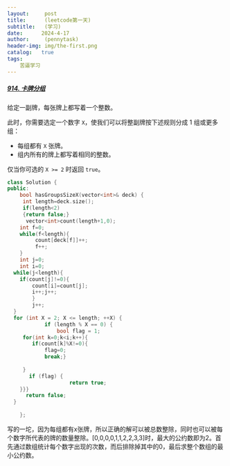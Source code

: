 ```yaml
---
layout:     post
title:      (leetcode第一天)
subtitle:   (学习)
date:      2024-4-17
author:     (pennytask)
header-img: img/the-first.png
catalog:   true
tags:
    苦逼学习
---
```

##### [914. 卡牌分组](https://leetcode.cn/problems/x-of-a-kind-in-a-deck-of-cards/)

给定一副牌，每张牌上都写着一个整数。

此时，你需要选定一个数字 `X`，使我们可以将整副牌按下述规则分成 1 组或更多组：

- 每组都有 `X` 张牌。
- 组内所有的牌上都写着相同的整数。

仅当你可选的 `X >= 2` 时返回 `true`。

```c++
class Solution {
public:
    bool hasGroupsSizeX(vector<int>& deck) {
     int length=deck.size();
     if(length<2)
     {return false;}
      vector<int>count(length+1,0);
    int f=0;
    while(f<length){
         count[deck[f]]++;
         f++;
    }
    int j=0;
    int i=0;
  while(j<length){
    if(count[j]!=0){
        count[i]=count[j];
        i++;j++;
        }
        j++;
  }    
  for (int X = 2; X <= length; ++X) {
            if (length % X == 0) {
                bool flag = 1;
     for(int k=0;k<i;k++){
        if(count[k]%X!=0){
            flag=0;
            break;}
          
     }
       if (flag) {
                    return true;
    }}}
      return false;
  }
      
    };
```

  写的一坨，因为每组都有x张牌，所以正确的解可以被总数整除，同时也可以被每个数字所代表的牌的数量整除。[0,0,0,0,1,1,2,2,3,3]时，最大的公约数即为2。首先通过数组统计每个数字出现的次数，而后排除掉其中的0，最后求整个数组的最小公约数。


